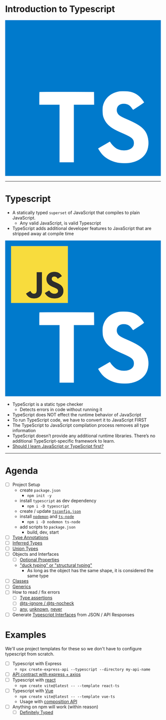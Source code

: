# Introduction to Typescript

![](./images/TS_LOGO.png)

---

# Typescript

* A statically typed `superset` of JavaScript that compiles to plain JavaScript.
  * Any valid JavaScript, is valid Typescript
* TypeScript adds additional developer features to JavaScript that are stripped away at compile time

![](./images/TS_JS.png)

* TypeScript is a static type checker
  * Detects errors in code without running it
* TypeScript does NOT effect the runtime behavior of JavaScript
* To run TypeScript code, we have to convert it to JavaScript FIRST
* The TypeScript to JavaScript compilation process removes all type information
* TypeScript doesn’t provide any additional runtime libraries. There’s no additional TypeScript-specific framework to learn.
* [Should I learn JavaScript or TypeScript first?](https://www.typescriptlang.org/docs/handbook/typescript-from-scratch.html#learning-javascript-and-typescript)

---

# Agenda

* [ ] Project Setup
  * create `package.json`
    * `npm init -y`
  * install `typescript` as dev dependency
    * `npm i -D typescript`
  * create / update [`tsconfig.json`](https://www.typescriptlang.org/docs/handbook/tsconfig-json.html)
  * install [`nodemon`](https://www.npmjs.com/package/nodemon) and [`ts-node`](https://www.npmjs.com/package/ts-node)
    * `npm i -D nodemon ts-node`
  * add scripts to `package.json`
    * build, dev, start
* [ ] [Type Annotations](https://www.typescriptlang.org/docs/handbook/2/everyday-types.html)
* [ ] [Inferred Types](https://www.typescriptlang.org/docs/handbook/type-inference.html#handbook-content)
* [ ] [Union Types](https://www.typescriptlang.org/docs/handbook/2/everyday-types.html#union-types)
* [ ] Objects and Interfaces
  * [ ] [Optional Properties](https://www.typescriptlang.org/docs/handbook/2/objects.html#optional-properties)
  * ["duck typing" or "structural typing"](https://www.typescriptlang.org/docs/handbook/typescript-in-5-minutes.html#structural-type-system)
    * As long as the object has the same shape, it is considered the same type
* [ ] [Classes](https://www.typescriptlang.org/docs/handbook/2/classes.html)
* [ ] [Generics](https://www.typescriptlang.org/docs/handbook/2/generics.html#handbook-content)
* [ ] How to read / fix errors
  * [ ] [Type assertions](https://www.typescriptlang.org/docs/handbook/2/everyday-types.html#type-assertions)
  * [ ] [@ts-ignore / @ts-nocheck](https://www.typescriptlang.org/docs/handbook/intro-to-js-ts.html#ts-check)
  * [ ] [any](https://www.typescriptlang.org/docs/handbook/2/everyday-types.html#any), [unknown](https://www.typescriptlang.org/docs/handbook/2/functions.html#unknown), [never](https://www.typescriptlang.org/docs/handbook/2/narrowing.html#the-never-type)
* [ ] Generate [Typescript Interfaces](https://quicktype.io/) from JSON / API Responses

# Examples

We'll use project templates for these so we don't have to configure typescript from scratch.

* [ ] Typescript with Express
  * `npx create-express-api --typescript --directory my-api-name`
* [ ] [API contract with express + axios](https://www.jonmellman.com/posts/typescript-for-api-contracts)
* [ ] Typescript with [react](https://github.com/typescript-cheatsheets/react#reacttypescript-cheatsheets)
  * `npm create vite@latest -- --template react-ts`
* [ ] Typescript with [Vue](https://vuejs.org/guide/typescript/overview.html#definecomponent)
  * `npm create vite@latest -- --template vue-ts`
  * Usage with [composition API](https://vuejs.org/guide/typescript/composition-api.html#typing-component-props)
* [ ] Anything on npm will work (within reason)
  * [ ] [Definitely Typed](https://www.typescriptlang.org/dt/search?search=)
